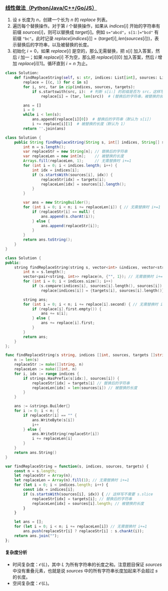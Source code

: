 ### [线性做法（Python/Java/C++/Go/JS）](https://leetcode.cn/problems/find-and-replace-in-string/solutions/2388853/xian-xing-zuo-fa-pythonjavacgojs-by-endl-uofo/)

1.  设 $s$ 长度为 $n$，创建一个长为 $n$ 的 $replace$ 列表。
2.  遍历每个替换操作。对于第 $i$ 个替换操作，如果从 $indices[i]$ 开始的字符串有前缀 $sources[i]$，则可以替换成 $target[i]$。例如 `s="abcd"`，`s[1:]="bcd"` 有前缀 `"bc"`。此时记录 $replace[indices[i]] = (target[i], len(sources[i]))$，表示替换后的字符串，以及被替换的长度。
3.  初始化 $i=0$，如果 $replace[i]$ 是空的，那么无需替换，把 $s[i]$ 加入答案，然后 $i$ 加一；如果 $replace[i]$ 不为空，那么把 $replace[i][0]$ 加入答案，然后 $i$ 增加 $replace[i][1]$。循环直到 $i=n$ 为止。

```python
class Solution:
    def findReplaceString(self, s: str, indices: List[int], sources: List[str], targets: List[str]) -> str:
        replace = [(c, 1) for c in s]
        for i, src, tar in zip(indices, sources, targets):
            if s.startswith(src, i):  # 判断 s[i:] 的前缀是否为 src，这样写无需切片
                replace[i] = (tar, len(src))  # (替换后的字符串，被替换的长度)

        ans = []
        i = 0
        while i < len(s):
            ans.append(replace[i][0])  # 替换后的字符串（默认为 s[i]）
            i += replace[i][1]  # 被替换的长度（默认为 1）
        return ''.join(ans)
```

```java
class Solution {
    public String findReplaceString(String s, int[] indices, String[] sources, String[] targets) {
        int n = s.length();
        var replaceStr = new String[n]; // 替换后的字符串
        var replaceLen = new int[n];    // 被替换的长度
        Arrays.fill(replaceLen, 1);     // 无需替换时 i+=1
        for (int i = 0; i < indices.length; i++) {
            int idx = indices[i];
            if (s.startsWith(sources[i], idx)) {
                replaceStr[idx] = targets[i];
                replaceLen[idx] = sources[i].length();
            }
        }

        var ans = new StringBuilder();
        for (int i = 0; i < n; i += replaceLen[i]) { // 无需替换时 i+=1
            if (replaceStr[i] == null) {
                ans.append(s.charAt(i));
            } else {
                ans.append(replaceStr[i]);
            }
        }
        return ans.toString();
    }
}
```

```cpp
class Solution {
public:
    string findReplaceString(string s, vector<int> &indices, vector<string> &sources, vector<string> &targets) {
        int n = s.length();
        vector<pair<string, int>> replace(n, {"", 1}); // 无需替换时 i+=1
        for (int i = 0; i < indices.size(); i++)
            if (s.compare(indices[i], sources[i].length(), sources[i]) == 0)
                replace[indices[i]] = {targets[i], sources[i].length()}; // {替换后的字符串，被替换的长度}

        string ans;
        for (int i = 0; i < n; i += replace[i].second) { // 无需替换时 i+=1
            if (replace[i].first.empty()) {
                ans += s[i];
            } else {
                ans += replace[i].first;
            }
        }
        return ans;
    }
};
```

```go
func findReplaceString(s string, indices []int, sources, targets []string) string {
    n := len(s)
    replaceStr := make([]string, n)
    replaceLen := make([]int, n)
    for i, idx := range indices {
        if strings.HasPrefix(s[idx:], sources[i]) {
            replaceStr[idx] = targets[i] // 替换后的字符串
            replaceLen[idx] = len(sources[i]) // 被替换的长度
        }
    }

    ans := &strings.Builder{}
    for i := 0; i < n; {
        if replaceStr[i] == "" {
            ans.WriteByte(s[i])
            i++
        } else {
            ans.WriteString(replaceStr[i])
            i += replaceLen[i]
        }
    }
    return ans.String()
}
```

```javascript
var findReplaceString = function(s, indices, sources, targets) {
    const n = s.length;
    let replaceStr = Array(n);
    let replaceLen = Array(n).fill(1); // 无需替换时 i+=1
    for (let i = 0; i < indices.length; i++) {
        const idx = indices[i];
        if (s.startsWith(sources[i], idx)) { // 这样写不需要 s.slice
            replaceStr[idx] = targets[i]; // 替换后的字符串
            replaceLen[idx] = sources[i].length; // 被替换的长度
        }
    }

    let ans = [];
    for (let i = 0; i < n; i += replaceLen[i]) // 无需替换时 i+=1
        ans.push(replaceStr[i] ? replaceStr[i] : s.charAt(i));
    return ans.join("");
};
```

#### 复杂度分析

-   时间复杂度：$\mathcal{O}(L)$，其中 $L$ 为所有字符串的长度之和。注意题目保证 $sources$ 中没有重叠元素，也就是说 $sources$ 中的所有字符串长度加起来不会超过 $s$ 的长度。
-   空间复杂度：$\mathcal{O}(L)$。
